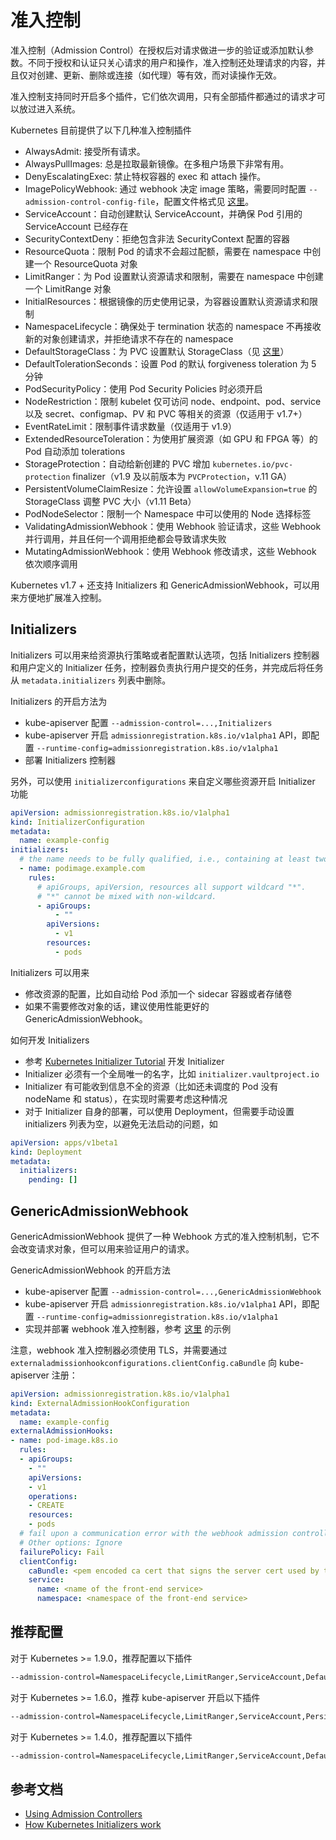 # 准入控制

准入控制（Admission Control）在授权后对请求做进一步的验证或添加默认参数。不同于授权和认证只关心请求的用户和操作，准入控制还处理请求的内容，并且仅对创建、更新、删除或连接（如代理）等有效，而对读操作无效。

准入控制支持同时开启多个插件，它们依次调用，只有全部插件都通过的请求才可以放过进入系统。

Kubernetes 目前提供了以下几种准入控制插件

- AlwaysAdmit: 接受所有请求。
- AlwaysPullImages: 总是拉取最新镜像。在多租户场景下非常有用。
- DenyEscalatingExec: 禁止特权容器的 exec 和 attach 操作。
- ImagePolicyWebhook: 通过 webhook 决定 image 策略，需要同时配置 `--admission-control-config-file`，配置文件格式见 [这里](https://kubernetes.io/docs/admin/admission-controllers/#configuration-file-format)。
- ServiceAccount：自动创建默认 ServiceAccount，并确保 Pod 引用的 ServiceAccount 已经存在
- SecurityContextDeny：拒绝包含非法 SecurityContext 配置的容器
- ResourceQuota：限制 Pod 的请求不会超过配额，需要在 namespace 中创建一个 ResourceQuota 对象
- LimitRanger：为 Pod 设置默认资源请求和限制，需要在 namespace 中创建一个 LimitRange 对象
- InitialResources：根据镜像的历史使用记录，为容器设置默认资源请求和限制
- NamespaceLifecycle：确保处于 termination 状态的 namespace 不再接收新的对象创建请求，并拒绝请求不存在的 namespace
- DefaultStorageClass：为 PVC 设置默认 StorageClass（见 [这里](../concepts/persistent-volume.md#StorageClass)）
- DefaultTolerationSeconds：设置 Pod 的默认 forgiveness toleration 为 5 分钟
- PodSecurityPolicy：使用 Pod Security Policies 时必须开启
- NodeRestriction：限制 kubelet 仅可访问 node、endpoint、pod、service 以及 secret、configmap、PV 和 PVC 等相关的资源（仅适用于 v1.7+）
- EventRateLimit：限制事件请求数量（仅适用于 v1.9）
- ExtendedResourceToleration：为使用扩展资源（如 GPU 和 FPGA 等）的 Pod 自动添加 tolerations
- StorageProtection：自动给新创建的 PVC 增加 `kubernetes.io/pvc-protection` finalizer（v1.9 及以前版本为 `PVCProtection`，v.11 GA）
- PersistentVolumeClaimResize：允许设置 `allowVolumeExpansion=true` 的 StorageClass 调整 PVC 大小（v1.11 Beta）
- PodNodeSelector：限制一个 Namespace 中可以使用的 Node 选择标签
- ValidatingAdmissionWebhook：使用 Webhook 验证请求，这些 Webhook 并行调用，并且任何一个调用拒绝都会导致请求失败
- MutatingAdmissionWebhook：使用 Webhook 修改请求，这些 Webhook 依次顺序调用

Kubernetes v1.7 + 还支持 Initializers 和 GenericAdmissionWebhook，可以用来方便地扩展准入控制。

## Initializers

Initializers 可以用来给资源执行策略或者配置默认选项，包括 Initializers 控制器和用户定义的 Initializer 任务，控制器负责执行用户提交的任务，并完成后将任务从 `metadata.initializers` 列表中删除。

Initializers 的开启方法为

- kube-apiserver 配置 `--admission-control=...,Initializers`
- kube-apiserver 开启 `admissionregistration.k8s.io/v1alpha1` API，即配置 `--runtime-config=admissionregistration.k8s.io/v1alpha1`
- 部署 Initializers 控制器

另外，可以使用 `initializerconfigurations` 来自定义哪些资源开启 Initializer 功能

```yaml
apiVersion: admissionregistration.k8s.io/v1alpha1
kind: InitializerConfiguration
metadata:
  name: example-config
initializers:
  # the name needs to be fully qualified, i.e., containing at least two "."
  - name: podimage.example.com
    rules:
      # apiGroups, apiVersion, resources all support wildcard "*".
      # "*" cannot be mixed with non-wildcard.
      - apiGroups:
          - ""
        apiVersions:
          - v1
        resources:
          - pods
```

Initializers 可以用来

- 修改资源的配置，比如自动给 Pod 添加一个 sidecar 容器或者存储卷
- 如果不需要修改对象的话，建议使用性能更好的 GenericAdmissionWebhook。

如何开发 Initializers

- 参考 [Kubernetes Initializer Tutorial](https://github.com/kelseyhightower/kubernetes-initializer-tutorial) 开发 Initializer
- Initializer 必须有一个全局唯一的名字，比如 `initializer.vaultproject.io`
- Initializer 有可能收到信息不全的资源（比如还未调度的 Pod 没有 nodeName 和 status），在实现时需要考虑这种情况
- 对于 Initializer 自身的部署，可以使用 Deployment，但需要手动设置 initializers 列表为空，以避免无法启动的问题，如

```yaml
apiVersion: apps/v1beta1
kind: Deployment
metadata:
  initializers:
    pending: []
```

## GenericAdmissionWebhook

GenericAdmissionWebhook 提供了一种 Webhook 方式的准入控制机制，它不会改变请求对象，但可以用来验证用户的请求。

GenericAdmissionWebhook 的开启方法

- kube-apiserver 配置 `--admission-control=...,GenericAdmissionWebhook`
- kube-apiserver 开启 `admissionregistration.k8s.io/v1alpha1` API，即配置 `--runtime-config=admissionregistration.k8s.io/v1alpha1`
- 实现并部署 webhook 准入控制器，参考 [这里](https://github.com/caesarxuchao/example-webhook-admission-controller) 的示例

注意，webhook 准入控制器必须使用 TLS，并需要通过 `externaladmissionhookconfigurations.clientConfig.caBundle` 向 kube-apiserver 注册：

```yaml
apiVersion: admissionregistration.k8s.io/v1alpha1
kind: ExternalAdmissionHookConfiguration
metadata:
  name: example-config
externalAdmissionHooks:
- name: pod-image.k8s.io
  rules:
  - apiGroups:
    - ""
    apiVersions:
    - v1
    operations:
    - CREATE
    resources:
    - pods
  # fail upon a communication error with the webhook admission controller
  # Other options: Ignore
  failurePolicy: Fail
  clientConfig:
    caBundle: <pem encoded ca cert that signs the server cert used by the webhook>
    service:
      name: <name of the front-end service>
      namespace: <namespace of the front-end service>
```

## 推荐配置

对于 Kubernetes >= 1.9.0，推荐配置以下插件

```sh
--admission-control=NamespaceLifecycle,LimitRanger,ServiceAccount,DefaultStorageClass,DefaultTolerationSeconds,MutatingAdmissionWebhook,ValidatingAdmissionWebhook,ResourceQuota
```

对于 Kubernetes >= 1.6.0，推荐 kube-apiserver 开启以下插件

```sh
--admission-control=NamespaceLifecycle,LimitRanger,ServiceAccount,PersistentVolumeLabel,DefaultStorageClass,ResourceQuota,DefaultTolerationSeconds
```

对于 Kubernetes >= 1.4.0，推荐配置以下插件

```sh
--admission-control=NamespaceLifecycle,LimitRanger,ServiceAccount,DefaultStorageClass,ResourceQuota
```

## 参考文档

- [Using Admission Controllers](https://kubernetes.io/docs/admin/admission-controllers/)
- [How Kubernetes Initializers work](https://medium.com/google-cloud/how-kubernetes-initializers-work-22f6586e1589)
